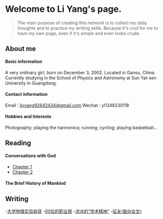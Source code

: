 # Welcome to Li Yang's page.

>The main purpose of creating this network is to collect my daily thoughts and to practice my writing skills. Because it's cool for me to have my own page, even if it's simple and even looks crude.

## About me
#### Basic information
A very ordinary girl, born on December 3, 2002. Located in Gansu, China. Currently studying in the School of Physics and Astronomy at Sun Yat-sen University in Guangdong. 
#### Contact information
Email  : liyyang92642434@gmail.com
Wechat : yl1248230118
#### Hobbies and Interests
Photography; playing the harmonica; running; cycling; playing basketball...

## Reading
#### Conversations with God
- [Chapter 1](https://liyang20021203.github.io/Conversations%20with%20God/Chapter_1)
- [Chapter 2](https://liyang20021203.github.io/Conversations%20with%20God/Chapter_2)
#### The Brief History of Mankind

## Writing
-[大学物理实验收获](https://www.zhihu.com/question/496432266/answer/2274212841)
-[00后的职业观](https://www.zhihu.com/question/449054782/answer/2382035547)
-[凉冰的“学术精神”](https://zhuanlan.zhihu.com/p/388647830)
-[征友(面向女生)](https://www.zhihu.com/question/458030227/answer/2248537830)

##
